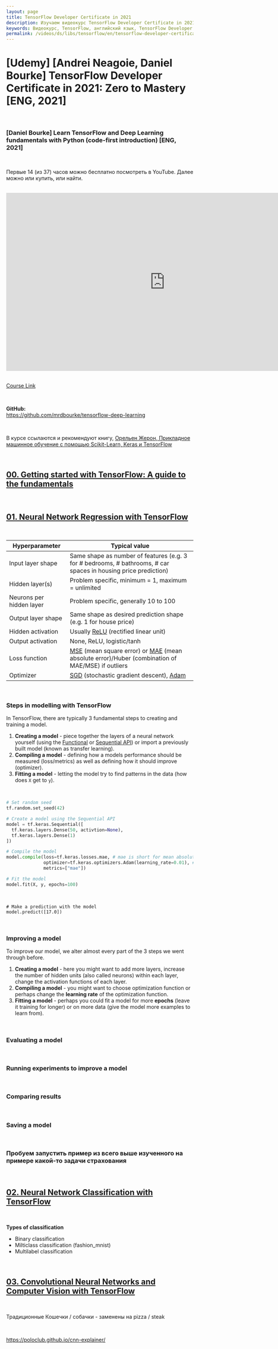```yaml
---
layout: page
title: TensorFlow Developer Certificate in 2021
description: Изучаем видеокурс TensorFlow Developer Certificate in 2021 от Zero to Mastery
keywords: Видеокурс, TensorFlow, английский язык, TensorFlow Developer Certificate in 2021, Zero to Mastery
permalink: /videos/ds/libs/tensorflow/en/tensorflow-developer-certificate-in-2021/
---
```


# [Udemy] [Andrei Neagoie, Daniel Bourke] TensorFlow Developer Certificate in 2021: Zero to Mastery [ENG, 2021]

<br/>

### [Daniel Bourke] Learn TensorFlow and Deep Learning fundamentals with Python (code-first introduction) [ENG, 2021]

<br/>

Первые 14 (из 37) часов можно бесплатно посмотреть в YouTube. Далее можно или купить, или найти.

<br/>

<div align="center">
    <iframe width="853" height="480" src="https://www.youtube.com/embed/videoseries?list=PL6vjgQ2-qJFfU2vF6-lG9DlSa4tROkzt9" title="YouTube video player" frameborder="0" allow="accelerometer; autoplay; clipboard-write; encrypted-media; gyroscope; picture-in-picture" allowfullscreen></iframe>
</div>

<br/>

[Course Link](https://www.udemy.com/course/tensorflow-developer-certificate-machine-learning-zero-to-mastery/)

<br/>

**GitHub:**  
https://github.com/mrdbourke/tensorflow-deep-learning

<br/>

В курсе ссылаются и рекомендуют книгу,
[Орельен Жерон, Прикладное машинное обучение с помощью Scikit-Learn, Keras и TensorFlow](/books/ds/ml/ru/hands-on-machine-learning-with-scikit-learn-and-tensorflow/)

<br/>

## [00. Getting started with TensorFlow: A guide to the fundamentals](https://colab.research.google.com/github/mrdbourke/tensorflow-deep-learning/blob/main/00_tensorflow_fundamentals.ipynb)

<br/>

## [01. Neural Network Regression with TensorFlow](https://colab.research.google.com/github/mrdbourke/tensorflow-deep-learning/blob/main/01_neural_network_regression_in_tensorflow.ipynb)

<br/>

| **Hyperparameter**       | **Typical value**                                                                                                                                                                                        |
| ------------------------ | -------------------------------------------------------------------------------------------------------------------------------------------------------------------------------------------------------- |
| Input layer shape        | Same shape as number of features (e.g. 3 for # bedrooms, # bathrooms, # car spaces in housing price prediction)                                                                                          |
| Hidden layer(s)          | Problem specific, minimum = 1, maximum = unlimited                                                                                                                                                       |
| Neurons per hidden layer | Problem specific, generally 10 to 100                                                                                                                                                                    |
| Output layer shape       | Same shape as desired prediction shape (e.g. 1 for house price)                                                                                                                                          |
| Hidden activation        | Usually [ReLU](https://www.kaggle.com/dansbecker/rectified-linear-units-relu-in-deep-learning) (rectified linear unit)                                                                                   |
| Output activation        | None, ReLU, logistic/tanh                                                                                                                                                                                |
| Loss function            | [MSE](https://en.wikipedia.org/wiki/Mean_squared_error) (mean square error) or [MAE](https://en.wikipedia.org/wiki/Mean_absolute_error) (mean absolute error)/Huber (combination of MAE/MSE) if outliers |
| Optimizer                | [SGD](https://www.tensorflow.org/api_docs/python/tf/keras/optimizers/SGD) (stochastic gradient descent), [Adam](https://www.tensorflow.org/api_docs/python/tf/keras/optimizers/Adam)                     |

<br/>

### Steps in modelling with TensorFlow

In TensorFlow, there are typically 3 fundamental steps to creating and training a model.

1. **Creating a model** - piece together the layers of a neural network yourself (using the [Functional](https://www.tensorflow.org/guide/keras/functional) or [Sequential API](https://www.tensorflow.org/api_docs/python/tf/keras/Sequential)) or import a previously built model (known as transfer learning).
2. **Compiling a model** - defining how a models performance should be measured (loss/metrics) as well as defining how it should improve (optimizer).
3. **Fitting a model** - letting the model try to find patterns in the data (how does `X` get to `y`).

<br/>

```python
# Set random seed
tf.random.set_seed(42)

# Create a model using the Sequential API
model = tf.keras.Sequential([
  tf.keras.layers.Dense(50, activtion=None),
  tf.keras.layers.Dense(1)
])

# Compile the model
model.compile(loss=tf.keras.losses.mae, # mae is short for mean absolute error
              optimizer=tf.keras.optimizers.Adam(learning_rate=0.01), # SGD is short for stochastic gradient descent
              metrics=["mae"])

# Fit the model
model.fit(X, y, epochs=100)
```

<br/>

```
# Make a prediction with the model
model.predict([17.0])
```

<br/>

### Improving a model

To improve our model, we alter almost every part of the 3 steps we went through before.

1. **Creating a model** - here you might want to add more layers, increase the number of hidden units (also called neurons) within each layer, change the activation functions of each layer.
2. **Compiling a model** - you might want to choose optimization function or perhaps change the **learning rate** of the optimization function.
3. **Fitting a model** - perhaps you could fit a model for more **epochs** (leave it training for longer) or on more data (give the model more examples to learn from).

<br/>

### Evaluating a model

<br/>

### Running experiments to improve a model

<br/>

### Comparing results

<br/>

### Saving a model

<br/>

### Пробуем запустить пример из всего выше изученного на примере какой-то задачи страхования

<br/>

## [02. Neural Network Classification with TensorFlow](https://colab.research.google.com/github/mrdbourke/tensorflow-deep-learning/blob/main/02_neural_network_classification_in_tensorflow.ipynb)

<br/>

**Types of classification**

- Binary classification
- Milticlass classification (fashion_mnist)
- Multilabel classification

<br/>

## [03. Convolutional Neural Networks and Computer Vision with TensorFlow](https://colab.research.google.com/github/mrdbourke/tensorflow-deep-learning/blob/main/03_convolutional_neural_networks_in_tensorflow.ipynb)

<br/>

Традиционные Кошечки / собачки - заменены на pizza / steak

<br/>

https://poloclub.github.io/cnn-explainer/
